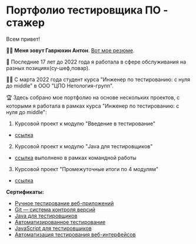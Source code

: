 # Портфолио тестировщика ПО - стажер
Всем привет!

👩‍💻 **Меня зовут Гаврюхин Антон**. [Вот мое резюме](https://docs.google.com/document/d/1HenJjswSazC17bjyeeuvSXtNP6cT30ZYon-VgD-o5ho/edit?usp=sharing).

🔭 Последние 17 лет до 2022 года я работала в сфере обслуживания на разных позициях(су-шеф,повар).

👩‍🎓 С марта 2022 года студент курса "Инженер по тестированию: с нуля до middle" в ООО "ЦПО Нетология-групп".

🏆 Здесь собрано мое портфолио на основе нескольких проектов, с которыми я работала в рамках курса "Инженер по тестированию: с нуля до middle":

1. Курсовой проект к модулю "Введение в тестирование"
  * [ссылка](https://github.com/Toha21/ManualTesting.git)
2. Курсовой проект к модулю "Java для тестировщиков"
  * [ссылка](https://github.com/Yumetsuki11/JavaDiploma.git) выполнено в рамках командной работы

3. Курсовой проект "Промежуточные итоги по 4 модулям"
  * [ссылка](https://github.com/Toha21/Coursework-Diploma.git)



**Сертификаты:**
* [Ручное тестирование веб-приложений](https://netology.ru/backend/api/user/programs/23169/pdf_certificate)
* [Git — система контроля версий](https://netology.ru/backend/api/user/programs/27308/pdf_certificate)
* [Java для тестировщиков](https://netology.ru/backend/api/user/programs/27476/pdf_certificate)
* [Автоматизированное тестирование](https://netology.ru/backend/api/user/programs/30394/pdf_certificate)
* [JavaScript для тестировщиков](https://netology.ru/backend/api/user/programs/30409/pdf_certificate)
* [Автоматизация тестирования веб-интерфейсов](https://netology.ru/backend/api/user/programs/30415/pdf_certificate)
